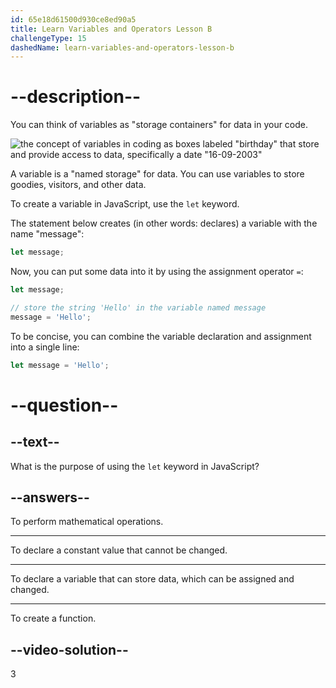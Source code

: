 ```yaml
---
id: 65e18d61500d930ce8ed90a5
title: Learn Variables and Operators Lesson B
challengeType: 15
dashedName: learn-variables-and-operators-lesson-b
---
```

# --description--

You can think of variables as "storage containers" for data in your code.

<img src="https://cdn.freecodecamp.org/curriculum/odin-project/variables-and-operators/top-learn-variables-and-operators.png" alt='the concept of variables in coding as boxes labeled "birthday" that store and provide access to data, specifically a date "16-09-2003"'>

A variable is a "named storage" for data. You can use variables to store goodies, visitors, and other data.

To create a variable in JavaScript, use the `let` keyword.

The statement below creates (in other words: declares) a variable with the name "message":

```js
let message;
```

Now, you can put some data into it by using the assignment operator `=`:

```js
let message;

// store the string 'Hello' in the variable named message
message = 'Hello'; 
```

To be concise, you can combine the variable declaration and assignment into a single line:

```js
let message = 'Hello';
```


# --question--

## --text--

What is the purpose of using the `let` keyword in JavaScript?

## --answers--

To perform mathematical operations.

---

To declare a constant value that cannot be changed.

---

To declare a variable that can store data, which can be assigned and changed.

---

To create a function.


## --video-solution--

3
